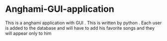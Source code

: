# Anghami-GUI-application
This is a anghami application with GUI . This is written by python . Each user is added to the database and will have to add his favorite songs and  they will appear only to him
